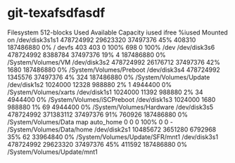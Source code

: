 # git-texafsdfasdf
Filesystem     512-blocks      Used Available Capacity iused     ifree %iused  Mounted on
/dev/disk3s1s1  478724992  29623320  37497376    45%  408310 187486880    0%   /
devfs                 403       403         0   100%     698         0  100%   /dev
/dev/disk3s6    478724992   8388784  37497376    19%       4 187486880    0%   /System/Volumes/VM
/dev/disk3s2    478724992  26176712  37497376    42%    1680 187486880    0%   /System/Volumes/Preboot
/dev/disk3s4    478724992   1345576  37497376     4%     324 187486880    0%   /System/Volumes/Update
/dev/disk1s2      1024000     12328    988880     2%       1   4944400    0%   /System/Volumes/xarts
/dev/disk1s1      1024000     11392    988880     2%      34   4944400    0%   /System/Volumes/iSCPreboot
/dev/disk1s3      1024000      1680    988880     1%      69   4944400    0%   /System/Volumes/Hardware
/dev/disk3s5    478724992 371383112  37497376    91%  760926 187486880    0%   /System/Volumes/Data
map auto_home           0         0         0   100%       0         0     -   /System/Volumes/Data/home
/dev/disk2s1     10485672   3651280   6792968    35%      62  33964840    0%   /System/Volumes/Update/SFR/mnt1
/dev/disk3s1    478724992  29623320  37497376    45%  411592 187486880    0%   /System/Volumes/Update/mnt1
